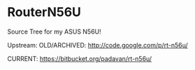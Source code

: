 # RouterN56U
Source Tree for my ASUS N56U! 

Upstream: OLD/ARCHIVED: http://code.google.com/p/rt-n56u/ 

CURRENT: https://bitbucket.org/padavan/rt-n56u/

